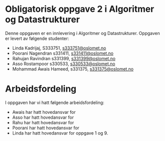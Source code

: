 # Obligatorisk oppgave 2 i Algoritmer og Datastrukturer

Denne oppgaven er en innlevering i Algoritmer og Datastrukturer. 
Oppgaven er levert av følgende studenter:
* Linda Kadrijaj, S333751, s333751@oslomet.no
* Poorani Nagendran s331411, s331411@oslomet.no
* Rahujan Ravindran s331399, s331399@oslomet.no
* Asso Rostampoor s330533, s330533@oslomet.no
* Mohammad Awais Hameed, s331375, s331375@oslomet.no

# Arbeidsfordeling

I oppgaven har vi hatt følgende arbeidsfordeling:
* Awais har hatt hovedansvar for 
* Asso har hatt hovedansvar for 
* Rahu har hatt hovedansvar for
* Poorani har hatt hovedansvar for 
* Linda har hatt hovedansvar for oppgave 1 og 9.
